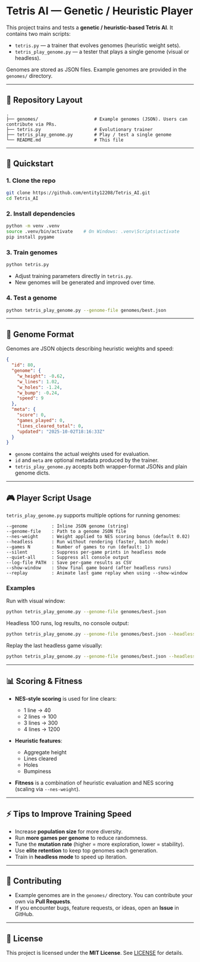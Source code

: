 # Tetris AI — Genetic / Heuristic Player

This project trains and tests a **genetic / heuristic-based Tetris AI**. It contains two main scripts:

* `tetris.py` — a trainer that evolves genomes (heuristic weight sets).
* `tetris_play_genome.py` — a tester that plays a single genome (visual or headless).

Genomes are stored as JSON files. Example genomes are provided in the `genomes/` directory.

---

## 📂 Repository Layout

```
.
├── genomes/                     # Example genomes (JSON). Users can contribute via PRs.
├── tetris.py                    # Evolutionary trainer
├── tetris_play_genome.py        # Play / test a single genome
└── README.md                    # This file
```

---

## 🚀 Quickstart

### 1. Clone the repo

```bash
git clone https://github.com/entity12208/Tetris_AI.git
cd Tetris_AI
```

### 2. Install dependencies

```bash
python -m venv .venv
source .venv/bin/activate    # On Windows: .venv\Scripts\activate
pip install pygame
```

### 3. Train genomes

```bash
python tetris.py
```

* Adjust training parameters directly in `tetris.py`.
* New genomes will be generated and improved over time.

### 4. Test a genome

```bash
python tetris_play_genome.py --genome-file genomes/best.json
```

---

## 🧬 Genome Format

Genomes are JSON objects describing heuristic weights and speed:

```json
{
  "id": 80,
  "genome": {
    "w_height": -0.62,
    "w_lines": 1.02,
    "w_holes": -1.24,
    "w_bump": -0.24,
    "speed": 9
  },
  "meta": {
    "score": 0,
    "games_played": 0,
    "lines_cleared_total": 0,
    "updated": "2025-10-02T18:16:33Z"
  }
}
```

* `genome` contains the actual weights used for evaluation.
* `id` and `meta` are optional metadata produced by the trainer.
* `tetris_play_genome.py` accepts both wrapper-format JSONs and plain genome dicts.

---

## 🎮 Player Script Usage

`tetris_play_genome.py` supports multiple options for running genomes:

```
--genome         : Inline JSON genome (string)
--genome-file    : Path to a genome JSON file
--nes-weight     : Weight applied to NES scoring bonus (default 0.02)
--headless       : Run without rendering (faster, batch mode)
--games N        : Number of games to run (default: 1)
--silent         : Suppress per-game prints in headless mode
--quiet-all      : Suppress all console output
--log-file PATH  : Save per-game results as CSV
--show-window    : Show final game board (after headless runs)
--replay         : Animate last game replay when using --show-window
```

### Examples

Run with visual window:

```bash
python tetris_play_genome.py --genome-file genomes/best.json
```

Headless 100 runs, log results, no console output:

```bash
python tetris_play_genome.py --genome-file genomes/best.json --headless --games 100 --log-file results.csv --quiet-all
```

Replay the last headless game visually:

```bash
python tetris_play_genome.py --genome-file genomes/best.json --headless --games 10 --replay --show-window
```

---

## 📊 Scoring & Fitness

* **NES-style scoring** is used for line clears:

  * 1 line → 40
  * 2 lines → 100
  * 3 lines → 300
  * 4 lines → 1200

* **Heuristic features**:

  * Aggregate height
  * Lines cleared
  * Holes
  * Bumpiness

* **Fitness** is a combination of heuristic evaluation and NES scoring (scaling via `--nes-weight`).

---

## ⚡ Tips to Improve Training Speed

* Increase **population size** for more diversity.
* Run **more games per genome** to reduce randomness.
* Tune the **mutation rate** (higher = more exploration, lower = stability).
* Use **elite retention** to keep top genomes each generation.
* Train in **headless mode** to speed up iteration.

---

## 🤝 Contributing

* Example genomes are in the `genomes/` directory. You can contribute your own via **Pull Requests**.
* If you encounter bugs, feature requests, or ideas, open an **Issue** in GitHub.

---

## 📜 License

This project is licensed under the **MIT License**. See [LICENSE](LICENSE) for details.